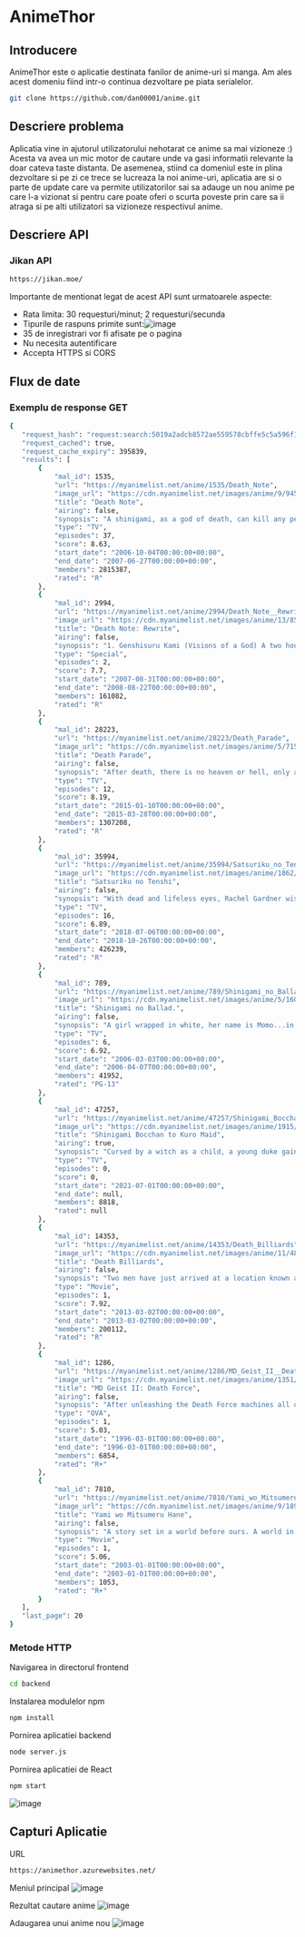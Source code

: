 # AnimeThor

## Introducere
   AnimeThor este o aplicatie destinata fanilor de anime-uri si manga. Am ales acest domeniu fiind intr-o continua dezvoltare pe piata serialelor.
```bash
git clone https://github.com/dan00001/anime.git
```
## Descriere problema
   Aplicatia vine in ajutorul utilizatorului nehotarat ce anime sa mai vizioneze :) Acesta va avea un mic motor de cautare unde va gasi informatii relevante la doar cateva taste distanta. De asemenea, stiind ca domeniul este in plina dezvoltare si pe zi ce trece se lucreaza la noi anime-uri, aplicatia are si o parte de update care va permite utilizatorilor sai sa adauge un nou anime pe care l-a vizionat si pentru care poate oferi o scurta poveste prin care sa ii atraga si pe alti utilizatori sa vizioneze respectivul anime.
## Descriere API
### Jikan API
```bash
https://jikan.moe/
```
Importante de mentionat legat de acest API sunt urmatoarele aspecte:

- Rata limita: 30 requesturi/minut; 2 requesturi/secunda
- Tipurile de raspuns primite sunt:![image](https://user-images.githubusercontent.com/83885403/117859921-5376cd80-b298-11eb-99b9-d6a59ddc7378.png)
- 35 de inregistrari vor fi afisate pe o pagina
- Nu necesita autentificare
- Accepta HTTPS si CORS

## Flux de date
 ### Exemplu de response GET
 ```bash
 {
    "request_hash": "request:search:5019a2adcb8572ae559578cbffe5c5a596f1d00b",
    "request_cached": true,
    "request_cache_expiry": 395839,
    "results": [
        {
            "mal_id": 1535,
            "url": "https://myanimelist.net/anime/1535/Death_Note",
            "image_url": "https://cdn.myanimelist.net/images/anime/9/9453.jpg?s=b89e80691ac5cc0610847ccbe0b8424a",
            "title": "Death Note",
            "airing": false,
            "synopsis": "A shinigami, as a god of death, can kill any person—provided they see their victim's face and write their victim's name in a notebook called a Death Note. One day, Ryuk, bored by the shinigami lifesty...",
            "type": "TV",
            "episodes": 37,
            "score": 8.63,
            "start_date": "2006-10-04T00:00:00+00:00",
            "end_date": "2007-06-27T00:00:00+00:00",
            "members": 2815387,
            "rated": "R"
        },
        {
            "mal_id": 2994,
            "url": "https://myanimelist.net/anime/2994/Death_Note__Rewrite",
            "image_url": "https://cdn.myanimelist.net/images/anime/13/8518.jpg?s=5635b5da41555166832be5996b511f59",
            "title": "Death Note: Rewrite",
            "airing": false,
            "synopsis": "1. Genshisuru Kami (Visions of a God) A two hour episode of Death Note, mainly a compilation of the confrontations between Light and L, re-edited from Ryuk's perspective with new dialogue and soundtra...",
            "type": "Special",
            "episodes": 2,
            "score": 7.7,
            "start_date": "2007-08-31T00:00:00+00:00",
            "end_date": "2008-08-22T00:00:00+00:00",
            "members": 161082,
            "rated": "R"
        },
        {
            "mal_id": 28223,
            "url": "https://myanimelist.net/anime/28223/Death_Parade",
            "image_url": "https://cdn.myanimelist.net/images/anime/5/71553.jpg?s=68833377dab9077cd7847c91eec46f08",
            "title": "Death Parade",
            "airing": false,
            "synopsis": "After death, there is no heaven or hell, only a bar that stands between reincarnation and oblivion. There the attendant will, one after another, challenge pairs of the recently deceased to a random ga...",
            "type": "TV",
            "episodes": 12,
            "score": 8.19,
            "start_date": "2015-01-10T00:00:00+00:00",
            "end_date": "2015-03-28T00:00:00+00:00",
            "members": 1307208,
            "rated": "R"
        },
        {
            "mal_id": 35994,
            "url": "https://myanimelist.net/anime/35994/Satsuriku_no_Tenshi",
            "image_url": "https://cdn.myanimelist.net/images/anime/1862/95624.jpg?s=1d12124c9601cf3a750386d62ab55f35",
            "title": "Satsuriku no Tenshi",
            "airing": false,
            "synopsis": "With dead and lifeless eyes, Rachel Gardner wishes only to die. Waking up in the basement of a building, she has no idea how or why she's there. She stumbles across a bandaged murderer named Zack, who...",
            "type": "TV",
            "episodes": 16,
            "score": 6.89,
            "start_date": "2018-07-06T00:00:00+00:00",
            "end_date": "2018-10-26T00:00:00+00:00",
            "members": 426239,
            "rated": "R"
        },
        {
            "mal_id": 789,
            "url": "https://myanimelist.net/anime/789/Shinigami_no_Ballad",
            "image_url": "https://cdn.myanimelist.net/images/anime/5/16086.jpg?s=d05c89207270b9fe18398fd2f0e9004d",
            "title": "Shinigami no Ballad.",
            "airing": false,
            "synopsis": "A girl wrapped in white, her name is Momo...in her hand lies a blunt yet shiny scythe. By her side is a winged black cat by the name of Daniel. Carrying the souls of humans, the girl's existence paral...",
            "type": "TV",
            "episodes": 6,
            "score": 6.92,
            "start_date": "2006-03-03T00:00:00+00:00",
            "end_date": "2006-04-07T00:00:00+00:00",
            "members": 41952,
            "rated": "PG-13"
        },
        {
            "mal_id": 47257,
            "url": "https://myanimelist.net/anime/47257/Shinigami_Bocchan_to_Kuro_Maid",
            "image_url": "https://cdn.myanimelist.net/images/anime/1915/111490.jpg?s=b33d92badc184d8ca4e317bb41f4d794",
            "title": "Shinigami Bocchan to Kuro Maid",
            "airing": true,
            "synopsis": "Cursed by a witch as a child, a young duke gained the unwanted power to kill every living thing he touches. Forced to move away from his family and into a large mansion deep in the woods, the duke is...",
            "type": "TV",
            "episodes": 0,
            "score": 0,
            "start_date": "2021-07-01T00:00:00+00:00",
            "end_date": null,
            "members": 8818,
            "rated": null
        },
        {
            "mal_id": 14353,
            "url": "https://myanimelist.net/anime/14353/Death_Billiards",
            "image_url": "https://cdn.myanimelist.net/images/anime/11/48721.jpg?s=4728f1efeabefb313634e64ac91f514b",
            "title": "Death Billiards",
            "airing": false,
            "synopsis": "Two men have just arrived at a location known as Quindecim and are unable to remember how they got there. They are immediately greeted by a young woman who escorts them to a small bar, where a bartend...",
            "type": "Movie",
            "episodes": 1,
            "score": 7.92,
            "start_date": "2013-03-02T00:00:00+00:00",
            "end_date": "2013-03-02T00:00:00+00:00",
            "members": 200112,
            "rated": "R"
        },
        {
            "mal_id": 1286,
            "url": "https://myanimelist.net/anime/1286/MD_Geist_II__Death_Force",
            "image_url": "https://cdn.myanimelist.net/images/anime/1351/96371.jpg?s=3cb6d260d5bec9273b52ac0644a42ac6",
            "title": "MD Geist II: Death Force",
            "airing": false,
            "synopsis": "After unleashing the Death Force machines all over the planet Jerra, Geist has kept himself busy by dismantling them one by one. But now he faces a formidable opponent in the form of Krauser, another...",
            "type": "OVA",
            "episodes": 1,
            "score": 5.03,
            "start_date": "1996-03-01T00:00:00+00:00",
            "end_date": "1996-03-01T00:00:00+00:00",
            "members": 6854,
            "rated": "R+"
        },
        {
            "mal_id": 7810,
            "url": "https://myanimelist.net/anime/7810/Yami_wo_Mitsumeru_Hane",
            "image_url": "https://cdn.myanimelist.net/images/anime/9/18949.jpg?s=d3c8b875189cfed2d765a653846fbd0e",
            "title": "Yami wo Mitsumeru Hane",
            "airing": false,
            "synopsis": "A story set in a world before ours. A world in chaos where forces of good and evil fight and mingle. By doing so, it creates the chance to give birth to the new world. A couple of winged beings make l...",
            "type": "Movie",
            "episodes": 1,
            "score": 5.06,
            "start_date": "2003-01-01T00:00:00+00:00",
            "end_date": "2003-01-01T00:00:00+00:00",
            "members": 1053,
            "rated": "R+"
        }
    ],
    "last_page": 20
}
```
### Metode HTTP
Navigarea in directorul frontend
```bash 
cd backend
```
Instalarea modulelor npm
```bash
npm install
```
Pornirea aplicatiei backend
```bash
node server.js
```
Pornirea aplicatiei de React
```bash
npm start
```
![image](https://user-images.githubusercontent.com/83885403/117858159-422cc180-b296-11eb-91c5-9ebf8de5920a.png)

## Capturi Aplicatie
URL
```bash
https://animethor.azurewebsites.net/
```
Meniul principal
![image](https://user-images.githubusercontent.com/83885403/117863108-16143f00-b29c-11eb-81be-a6456a53e243.png)

Rezultat cautare anime
![image](https://user-images.githubusercontent.com/83885403/117863268-41972980-b29c-11eb-8d66-1337bc128daf.png)

Adaugarea unui anime nou
![image](https://user-images.githubusercontent.com/83885403/117863393-668b9c80-b29c-11eb-92d9-1aeb42a16ee9.png)

